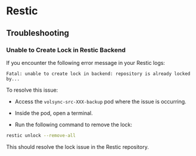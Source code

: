 # Restic

## Troubleshooting

### Unable to Create Lock in Restic Backend

If you encounter the following error message in your Restic logs:

```
Fatal: unable to create lock in backend: repository is already locked by...
```

To resolve this issue:

- Access the `volsync-src-XXX-backup` pod where the issue is occurring.

- Inside the pod, open a terminal.

- Run the following command to remove the lock:

```bash
restic unlock --remove-all
```

This should resolve the lock issue in the Restic repository.

